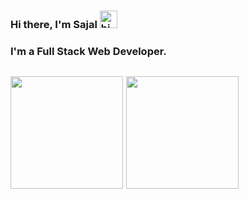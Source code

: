 ### Hi there, I'm Sajal <img src="https://user-images.githubusercontent.com/1303154/88677602-1635ba80-d120-11ea-84d8-d263ba5fc3c0.gif" width="28px" alt="hi">

### I'm a Full Stack Web Developer.


<p style="display: inline-flex">
<a href="https://github.com/sajalahmed" style="margin-right: 5px"><img src="https://github-readme-stats.vercel.app/api?username=sajalahmed&count_private=true" height="180" /></a> <a href="https://github.com/sajalahmed"><img src="https://github-readme-stats.vercel.app/api/top-langs/?username=sajalahmed&langs_count=8&hide=html,css&layout=compact" height="180" /></a>
</p>
